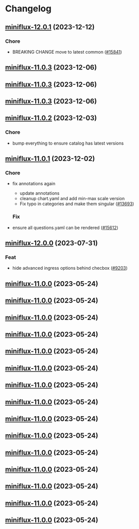 # Changelog



## [miniflux-12.0.1](https://github.com/truecharts/charts/compare/miniflux-11.0.3...miniflux-12.0.1) (2023-12-12)

### Chore

- BREAKING CHANGE move to latest common ([#15841](https://github.com/truecharts/charts/issues/15841))
  
  



## [miniflux-11.0.3](https://github.com/truecharts/charts/compare/miniflux-11.0.2...miniflux-11.0.3) (2023-12-06)




## [miniflux-11.0.3](https://github.com/truecharts/charts/compare/miniflux-11.0.2...miniflux-11.0.3) (2023-12-06)




## [miniflux-11.0.3](https://github.com/truecharts/charts/compare/miniflux-11.0.2...miniflux-11.0.3) (2023-12-06)




## [miniflux-11.0.2](https://github.com/truecharts/charts/compare/miniflux-11.0.1...miniflux-11.0.2) (2023-12-03)

### Chore

- bump everything to ensure catalog has latest versions
  
  


## [miniflux-11.0.1](https://github.com/truecharts/charts/compare/miniflux-12.0.0...miniflux-11.0.1) (2023-12-02)

### Chore

- fix annotations again
  - update annotations
  - cleanup chart.yaml and add min-max scale version
  - Fix typo in categories and make them singular ([#13693](https://github.com/truecharts/charts/issues/13693))
  
  ### Fix

- ensure all questions.yaml can be rendered ([#15612](https://github.com/truecharts/charts/issues/15612))
  
  




## [miniflux-12.0.0](https://github.com/truecharts/charts/compare/miniflux-11.0.0...miniflux-12.0.0) (2023-07-31)

### Feat

- hide advanced ingress options behind checbox ([#9203](https://github.com/truecharts/charts/issues/9203))
  
  


## [miniflux-11.0.0](https://github.com/truecharts/charts/compare/miniflux-10.0.26...miniflux-11.0.0) (2023-05-24)




## [miniflux-11.0.0](https://github.com/truecharts/charts/compare/miniflux-10.0.26...miniflux-11.0.0) (2023-05-24)




## [miniflux-11.0.0](https://github.com/truecharts/charts/compare/miniflux-10.0.26...miniflux-11.0.0) (2023-05-24)




## [miniflux-11.0.0](https://github.com/truecharts/charts/compare/miniflux-10.0.26...miniflux-11.0.0) (2023-05-24)




## [miniflux-11.0.0](https://github.com/truecharts/charts/compare/miniflux-10.0.26...miniflux-11.0.0) (2023-05-24)




## [miniflux-11.0.0](https://github.com/truecharts/charts/compare/miniflux-10.0.26...miniflux-11.0.0) (2023-05-24)




## [miniflux-11.0.0](https://github.com/truecharts/charts/compare/miniflux-10.0.26...miniflux-11.0.0) (2023-05-24)




## [miniflux-11.0.0](https://github.com/truecharts/charts/compare/miniflux-10.0.26...miniflux-11.0.0) (2023-05-24)




## [miniflux-11.0.0](https://github.com/truecharts/charts/compare/miniflux-10.0.26...miniflux-11.0.0) (2023-05-24)




## [miniflux-11.0.0](https://github.com/truecharts/charts/compare/miniflux-10.0.26...miniflux-11.0.0) (2023-05-24)




## [miniflux-11.0.0](https://github.com/truecharts/charts/compare/miniflux-10.0.26...miniflux-11.0.0) (2023-05-24)




## [miniflux-11.0.0](https://github.com/truecharts/charts/compare/miniflux-10.0.26...miniflux-11.0.0) (2023-05-24)




## [miniflux-11.0.0](https://github.com/truecharts/charts/compare/miniflux-10.0.26...miniflux-11.0.0) (2023-05-24)




## [miniflux-11.0.0](https://github.com/truecharts/charts/compare/miniflux-10.0.26...miniflux-11.0.0) (2023-05-24)




## [miniflux-11.0.0](https://github.com/truecharts/charts/compare/miniflux-10.0.26...miniflux-11.0.0) (2023-05-24)

